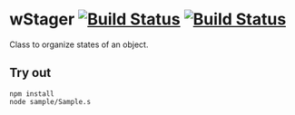 
# wStager [![Build Status](https://travis-ci.org/Wandalen/wStager.svg?branch=master)](https://travis-ci.org/Wandalen/wStager) [![Build Status](https://ci.appveyor.com/api/projects/status/github/Wandalen/wstager)](https://ci.appveyor.com/project/Wandalen/wstager)

Class to organize states of an object.

## Try out
```
npm install
node sample/Sample.s
```





















